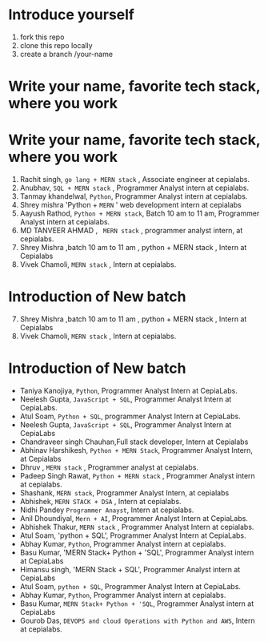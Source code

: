 # Introduce yourself

1. fork this repo
2. clone this repo locally
3. create a branch /your-name

# Write your name, favorite tech stack, where you work

# Write your name, favorite tech stack, where you work

1. Rachit singh, `go lang + MERN stack` , Associate engineer at cepialabs.
2. Anubhav, `SQL + MERN stack` , Programmer Analyst intern at cepialabs.
3. Tanmay khandelwal, `Python`, Programmer Analyst intern at cepialabs.
4. Shrey mishra 'Python + `MERN` ' web development intern at cepialabs
5. Aayush Rathod, `Python + MERN stack`, Batch 10 am to 11 am, Programmer Analyst intern at cepialabs.
6. MD TANVEER AHMAD , ` MERN stack` , programmer analyst intern, at cepialabs.
7. Shrey Mishra ,batch 10 am to 11 am , python + MERN stack , Intern at Cepialabs
8. Vivek Chamoli, `MERN stack` , Intern at cepialabs.

# Introduction of New batch
7. Shrey Mishra ,batch 10 am  to 11 am , python + MERN stack , Intern at Cepialabs
8. Vivek Chamoli, `MERN stack` , Intern at cepialabs.

# Introduction of New batch


- Taniya Kanojiya, `Python`, Programmer Analyst Intern at CepiaLabs.
- Neelesh Gupta, `JavaScript + SQL`, Programmer Analyst Intern at CepiaLabs.
- Atul Soam, `Python + SQL`, programmer Analyst Intern at CepiaLabs.
- Neelesh Gupta, `JavaScript + SQL`, Programmer Analyst Intern at CepiaLabs
- Chandraveer singh Chauhan,Full stack developer, Intern at Cepialabs
- Abhinav Harshikesh, `Python + MERN Stack`, Programmer Analyst Intern, at Cepialabs
- Dhruv , `MERN stack` , Programmer analyst at cepialabs.
- Padeep Singh Rawat, `Python + MERN stack` , Programmer Analyst intern at cepialabs.
- Shashank, `MERN stack`, Programmer Analyst Intern, at cepialabs
- Abhishek, `MERN STACK + DSA` , Intern at cepialabs.
- Nidhi Pandey `Programmer Anayst`, Intern at cepialabs.
- Anil Dhoundiyal, `Mern + AI`, Programmer Analyst Intern at CepiaLabs.
- Abhishek Thakur, `MERN stack` , Programmer Analyst Intern at cepialabs.
- Atul Soam, 'python + SQL', Programmer Analyst Intern at CepiaLabs.
- Abhay Kumar, `Python`, Programmer Analyst intern at cepialabs.
- Basu Kumar, 'MERN Stack+ Python + 'SQL', Programmer Analyst intern at CepiaLabs
- Himansu singh, 'MERN Stack + SQL', Programmer Analyst intern at CepiaLabs
- Atul Soam, `python + SQL`, Programmer Analyst Intern at CepiaLabs. 
- Abhay Kumar, `Python`, Programmer Analyst intern at cepialabs.
- Basu Kumar, `MERN Stack+ Python + 'SQL`, Programmer Analyst intern at CepiaLabs
- Gourob Das, `DEVOPS and cloud Operations with Python and AWS`, Intern at cepialabs.
